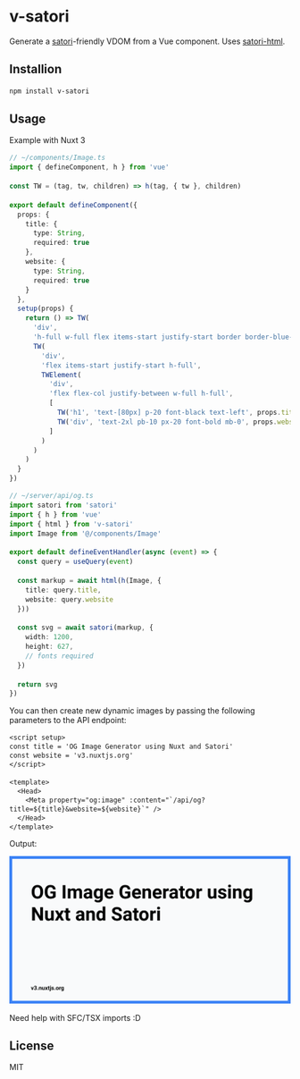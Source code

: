 # v-satori

Generate a [satori](https://github.com/vercel/satori)-friendly VDOM from a Vue component. Uses [satori-html](https://github.com/natemoo-re/satori-html).

## Installion

```bash
npm install v-satori
```

## Usage

Example with Nuxt 3

```ts
// ~/components/Image.ts
import { defineComponent, h } from 'vue'

const TW = (tag, tw, children) => h(tag, { tw }, children)

export default defineComponent({
  props: {
    title: {
      type: String,
      required: true
    },
    website: {
      type: String,
      required: true
    }
  },
  setup(props) {
    return () => TW(
      'div',
      'h-full w-full flex items-start justify-start border border-blue-500 border-[12px] bg-gray-50',
      TW(
        'div',
        'flex items-start justify-start h-full',
        TWElement(
          'div',
          'flex flex-col justify-between w-full h-full',
          [
            TW('h1', 'text-[80px] p-20 font-black text-left', props.title),
            TW('div', 'text-2xl pb-10 px-20 font-bold mb-0', props.website)
          ]
        )
      )
    )
  }
})
```

```ts
// ~/server/api/og.ts
import satori from 'satori'
import { h } from 'vue'
import { html } from 'v-satori'
import Image from '@/components/Image'

export default defineEventHandler(async (event) => {
  const query = useQuery(event)

  const markup = await html(h(Image, {
    title: query.title,
    website: query.website
  }))

  const svg = await satori(markup, {
    width: 1200,
    height: 627,
    // fonts required
  })

  return svg
})
```

You can then create new dynamic images by passing the following parameters to the API endpoint:

```vue
<script setup>
const title = 'OG Image Generator using Nuxt and Satori'
const website = 'v3.nuxtjs.org'
</script>

<template>
  <Head>
    <Meta property="og:image" :content="`/api/og?title=${title}&website=${website}`" />
  </Head>
</template>
```

Output:

<img src="og.svg" />

Need help with SFC/TSX imports :D

## License

MIT
